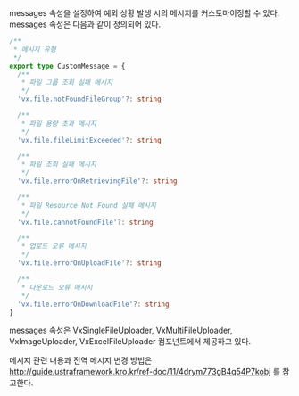 messages 속성을 설정하여 예외 상황 발생 시의 메시지를 커스토마이징할 수 있다. messages 속성은 다음과 같이 정의되어 있다.
```typescript
/**
 * 메시지 유형
 */
export type CustomMessage = {
  /**
   * 파일 그룹 조회 실패 메시지
   */
  'vx.file.notFoundFileGroup'?: string

  /**
   * 파일 용량 초과 메시지
   */
  'vx.file.fileLimitExceeded'?: string

  /**
   * 파일 조회 실패 메시지
   */
  'vx.file.errorOnRetrievingFile'?: string

  /**
   * 파일 Resource Not Found 실패 메시지
   */
  'vx.file.cannotFoundFile'?: string

  /**
   * 업로드 오류 메시지
   */
  'vx.file.errorOnUploadFile'?: string

  /**
   * 다운로드 오류 메시지
   */
  'vx.file.errorOnDownloadFile'?: string
}
```
messages 속성은 VxSingleFileUploader, VxMultiFileUploader, VxImageUploader, VxExcelFileUploader 컴포넌트에서 제공하고 있다.

메시지 관련 내용과 전역 메시지 변경 방법은 http://guide.ustraframework.kro.kr/ref-doc/11/4drym773gB4q54P7kobj 를 참고한다.
